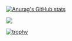 [![Anurag's GitHub stats](https://github-readme-stats.vercel.app/api?username=k-syota)](https://github.com/anuraghazra/github-readme-stats)

<a href="https://github.com/anuraghazra/github-readme-stats">
  <img align="center" src="https://github-readme-stats.vercel.app/api/top-langs/?username=k-syota&layout=compact" />
</a>

[![trophy](https://github-profile-trophy.vercel.app/?username=k-syota&theme=onestar&column=7&margin-w=15)](https://github.com/k-syota/github-profile-trophy)
